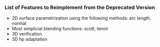 ### List of Features to Reimplement from the Deprecated Version

- 2D surface parametrization using the following methods: arc length, normal
- Most simplicial blending functions: scott, lenoir
- 3D verification
- 3D hp adaptation

